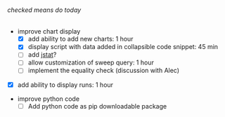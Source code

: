 
###### checked means do today
- improve chart display
  - [x] add ability to add new charts: 1 hour
  - [x] display script with data added in collapsible code snippet: 45 min
  - [ ] add [jstat](https://jstat.github.io/)?
  - [ ] allow customization of sweep query: 1 hour
  - [ ] implement the equality check (discussion with Alec)

- [x] add ability to display runs: 1 hour
  
- improve python code 
  - [ ] Add python code as pip downloadable package
